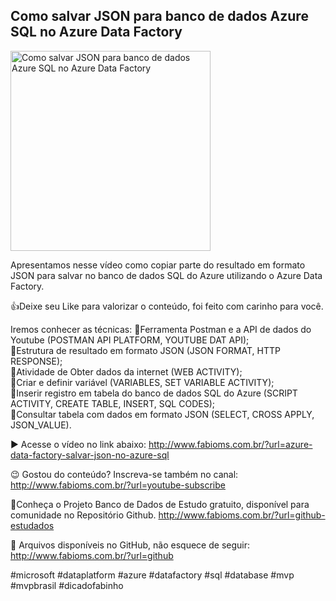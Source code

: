 ## Como salvar JSON para banco de dados Azure SQL no Azure Data Factory

<img src="https://fabioms.com.br//uploads/youtube/Oab6nHXKlq8.png" alt="Como salvar JSON para banco de dados Azure SQL no Azure Data Factory" title="Azure Data Factory" width="320"/>

Apresentamos nesse vídeo como copiar parte do resultado em formato JSON para salvar no banco de dados SQL do Azure utilizando o Azure Data Factory.

👍Deixe seu Like para valorizar o conteúdo, foi feito com carinho para você.

Iremos conhecer as técnicas:
🔹Ferramenta Postman e a API de dados do Youtube (POSTMAN API PLATFORM, YOUTUBE DAT API);  
🔹Estrutura de resultado em formato JSON (JSON FORMAT, HTTP RESPONSE);  
🔹Atividade de Obter dados da internet (WEB ACTIVITY);  
🔹Criar e definir variável (VARIABLES, SET VARIABLE ACTIVITY);  
🔹Inserir registro em tabela do banco de dados SQL do Azure (SCRIPT ACTIVITY, CREATE TABLE, INSERT, SQL CODES);  
🔹Consultar tabela com dados em formato JSON (SELECT, CROSS APPLY, JSON_VALUE).

▶️ Acesse o vídeo no link abaixo:
http://www.fabioms.com.br/?url=azure-data-factory-salvar-json-no-azure-sql

😉 Gostou do conteúdo? Inscreva-se também no canal:
http://www.fabioms.com.br/?url=youtube-subscribe

🎁Conheça o Projeto Banco de Dados de Estudo gratuito, disponível para comunidade no Repositório Github.
http://www.fabioms.com.br/?url=github-estudados

📁 Arquivos disponíveis no GitHub, não esquece de seguir:
http://www.fabioms.com.br/?url=github

#microsoft #dataplatform #azure #datafactory #sql #database #mvp #mvpbrasil #dicadofabinho